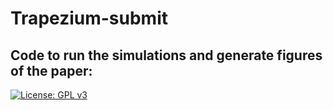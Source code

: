 # Trapezium-submit
## Code to run the simulations and generate figures of the paper: 
[![License: GPL v3](https://img.shields.io/badge/License-GPL%20v3-blue.svg)](https://www.gnu.org/licenses/gpl-3.0)
